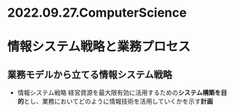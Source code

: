 # 2022.09.27.ComputerScience

# 情報システム戦略と業務プロセス
## 業務モデルから立てる情報システム戦略
- 情報システム戦略
経営資源を最大限有効に活用するための**システム構築を目的**とし、業務においてどのように情報技術を活用していくかを示す**計画**


